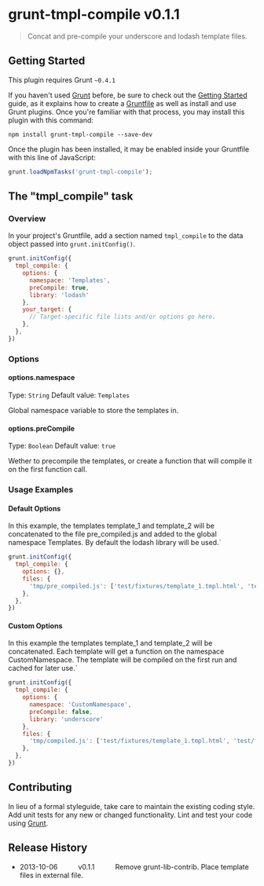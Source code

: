 # grunt-tmpl-compile v0.1.1

> Concat and pre-compile your underscore and lodash template files.

## Getting Started
This plugin requires Grunt `~0.4.1`

If you haven't used [Grunt](http://gruntjs.com/) before, be sure to check out the [Getting Started](http://gruntjs.com/getting-started) guide, as it explains how to create a [Gruntfile](http://gruntjs.com/sample-gruntfile) as well as install and use Grunt plugins. Once you're familiar with that process, you may install this plugin with this command:

```shell
npm install grunt-tmpl-compile --save-dev
```

Once the plugin has been installed, it may be enabled inside your Gruntfile with this line of JavaScript:

```js
grunt.loadNpmTasks('grunt-tmpl-compile');
```

## The "tmpl_compile" task

### Overview
In your project's Gruntfile, add a section named `tmpl_compile` to the data object passed into `grunt.initConfig()`.

```js
grunt.initConfig({
  tmpl_compile: {
    options: {
      namespace: 'Templates',
      preCompile: true,
      library: 'lodash'
    },
    your_target: {
      // Target-specific file lists and/or options go here.
    },
  },
})
```

### Options

#### options.namespace
Type: `String`
Default value: `Templates`

Global namespace variable to store the templates in.

#### options.preCompile
Type: `Boolean`
Default value: `true`

Wether to precompile the templates, or create a function that will compile it on the first function call.

### Usage Examples

#### Default Options
In this example, the templates template_1 and template_2 will be concatenated to the file pre_compiled.js and added to the global namespace Templates. By default the lodash library will be used.`

```js
grunt.initConfig({
  tmpl_compile: {
    options: {},
    files: {
      'tmp/pre_compiled.js': ['test/fixtures/template_1.tmpl.html', 'test/fixtures/template_2.tmpl.html'],
    },
  },
})
```

#### Custom Options
In this example the templates template_1 and template_2 will be concatenated. Each template will get a function on the namespace CustomNamespace. The template will be compiled on the first run and cached for later use.`

```js
grunt.initConfig({
  tmpl_compile: {
    options: {
      namespace: 'CustomNamespace',
      preCompile: false,
      library: 'underscore'
    },
    files: {
      'tmp/compiled.js': ['test/fixtures/template_1.tmpl.html', 'test/fixtures/template_2.tmpl.html'],
    },
  },
})
```

## Contributing
In lieu of a formal styleguide, take care to maintain the existing coding style. Add unit tests for any new or changed functionality. Lint and test your code using [Grunt](http://gruntjs.com/).

## Release History
* 2013-10-06   v0.1.1   Remove grunt-lib-contrib. Place template files in external file.
